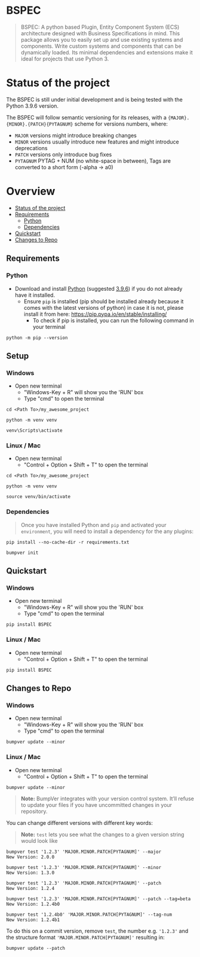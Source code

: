 # BSPEC
> BSPEC: A python based Plugin, Entity Component System (ECS) architecture designed with Business Specifications in mind. This package allows you to easily set up and use existing systems and components. Write custom systems and components that can be dynamically loaded. Its minimal dependencies and extensions make it ideal for projects that use Python 3.

# Status of the project

The BSPEC is still under initial development and is being tested with the Python 3.9.6 version.

The BSPEC will follow semantic versioning for its releases, with a `{MAJOR}.{MINOR}.{PATCH}{PYTAGNUM}` scheme for versions numbers, where:

* `MAJOR` versions might introduce breaking changes
* `MINOR` versions usually introduce new features and might introduce deprecations
* `PATCH` versions only introduce bug fixes
* `PYTAGNUM` PYTAG + NUM (no white-space in between), Tags are converted to a short form (-alpha -> a0)

# Overview
* [Status of the project](#status-of-the-project)
* [Requirements](#requirements)
  * [Python](#python)
  * [Dependencies](#dependencies)
* [Quickstart](#quickstart)
* [Changes to Repo](#changes-to-repo)

## Requirements
### Python
* Download and install [Python](https://www.python.org/downloads/) (suggested [3.9.6](https://www.python.org/downloads/release/python-396/)) if you do not already have it installed.
    * Ensure `pip` is installed (pip should be installed already because it comes with the latest versions of python) in case it is not, please install it from here: https://pip.pypa.io/en/stable/installing/
        * To check if pip is installed, you can run the following command in your terminal
```shell
python -m pip --version

```

## Setup

### Windows
* Open new terminal
    * "Windows-Key + R" will show you the 'RUN' box
    * Type "cmd" to open the terminal
```shell
cd <Path To>/my_awesome_project

python -m venv venv

venv\Scripts\activate

```
### Linux / Mac
* Open new terminal
    * "Control + Option + Shift + T" to open the terminal
```shell
cd <Path To>/my_awesome_project

python -m venv venv

source venv/bin/activate

```

### Dependencies

> Once you have installed Python and `pip` and activated your `environment`, you will need to install a dependency for the any plugins:
```shell
pip install --no-cache-dir -r requirements.txt

bumpver init

```

## Quickstart

### Windows
* Open new terminal
    * "Windows-Key + R" will show you the 'RUN' box
    * Type "cmd" to open the terminal
```shell
pip install BSPEC

```
### Linux / Mac
* Open new terminal
    * "Control + Option + Shift + T" to open the terminal
```shell
pip install BSPEC

```


## Changes to Repo

### Windows
* Open new terminal
    * "Windows-Key + R" will show you the 'RUN' box
    * Type "cmd" to open the terminal
```shell
bumpver update --minor

```
### Linux / Mac
* Open new terminal
    * "Control + Option + Shift + T" to open the terminal
```shell
bumpver update --minor

```
>**Note:** BumpVer integrates with your version control system. It’ll refuse to update your files if you have uncommitted changes in your repository.


You can change different versions with different key words:
> **Note:** `test` lets you see what the changes to a given version string would look like
```shell
bumpver test '1.2.3' 'MAJOR.MINOR.PATCH[PYTAGNUM]' --major
New Version: 2.0.0

bumpver test '1.2.3' 'MAJOR.MINOR.PATCH[PYTAGNUM]' --minor
New Version: 1.3.0

bumpver test '1.2.3' 'MAJOR.MINOR.PATCH[PYTAGNUM]' --patch
New Version: 1.2.4

bumpver test '1.2.3' 'MAJOR.MINOR.PATCH[PYTAGNUM]' --patch --tag=beta
New Version: 1.2.4b0

bumpver test '1.2.4b0' 'MAJOR.MINOR.PATCH[PYTAGNUM]' --tag-num
New Version: 1.2.4b1
```

To do this on a commit version, remove `test`, the number e.g. `'1.2.3'` and the structure format `'MAJOR.MINOR.PATCH[PYTAGNUM]'` resulting in:
```shell
bumpver update --patch

```

